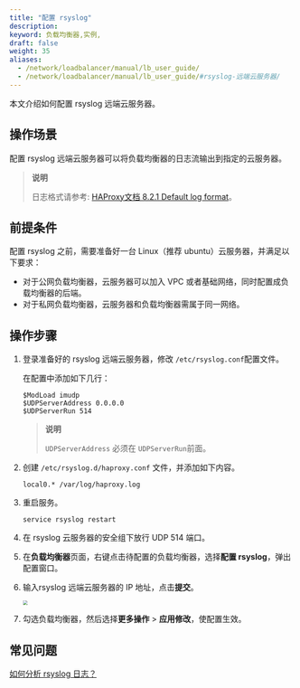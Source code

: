 ```yaml
---
title: "配置 rsyslog"
description: 
keyword: 负载均衡器,实例,
draft: false
weight: 35
aliases:
  - /network/loadbalancer/manual/lb_user_guide/
  - /network/loadbalancer/manual/lb_user_guide/#rsyslog-远端云服务器/
---
```


本文介绍如何配置 rsyslog 远端云服务器。

## 操作场景

配置  rsyslog 远端云服务器可以将负载均衡器的日志流输出到指定的云服务器。

> **说明**
>
> 日志格式请参考: [HAProxy文档 8.2.1 Default log format](https://www.haproxy.org/download/1.5/doc/configuration.txt)。

## 前提条件

配置 rsyslog 之前，需要准备好一台 Linux（推荐 ubuntu）云服务器，并满足以下要求：

*   对于公网负载均衡器，云服务器可以加入 VPC 或者基础网络，同时配置成负载均衡器的后端。
*   对于私网负载均衡器，云服务器和负载均衡器需属于同一网络。

## 操作步骤

1. 登录准备好的 rsyslog 远端云服务器，修改 `/etc/rsyslog.conf`配置文件。

   在配置中添加如下几行：

   ```
   $ModLoad imudp
   $UDPServerAddress 0.0.0.0
   $UDPServerRun 514
   ```

   > **说明**
   >
   > `UDPServerAddress` 必须在 `UDPServerRun`前面。

2. 创建 `/etc/rsyslog.d/haproxy.conf` 文件，并添加如下内容。

   ```
   local0.* /var/log/haproxy.log
   ```

3. 重启服务。

   ```
   service rsyslog restart
   ```

4. 在 rsyslog 云服务器的安全组下放行 UDP 514 端口。

   

5. 在**负载均衡器**页面，右键点击待配置的负载均衡器，选择**配置 rsyslog**，弹出配置窗口。

6. 输入rsyslog 远端云服务器的 IP 地址，点击**提交**。

   <img src="../../../_images/cfg_rsyslog.png" style="zoom:50%;" />

7. 勾选负载均衡器，然后选择**更多操作** > **应用修改**，使配置生效。

## 常见问题

[如何分析 rsyslog 日志？](/network/loadbalancer/faq/haproxy_log/)
